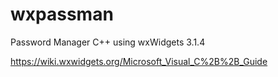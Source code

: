 # wxpassman
Password Manager C++ using wxWidgets 3.1.4

https://wiki.wxwidgets.org/Microsoft_Visual_C%2B%2B_Guide